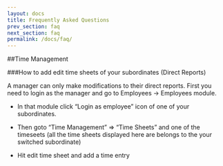 ```yaml
---
layout: docs
title: Frequently Asked Questions
prev_section: faq
next_section: faq
permalink: /docs/faq/
---
```


##Time Management

###How to add edit time sheets of your subordinates (Direct Reports)

A manager can only make modifications to their direct reports. First you need to login as the manager and go to Employees -> Employees module.

- In that module click “Login as employee” icon of one of your subordinates.

- Then goto “Time Management” => “Time Sheets” and one of the timeseets (all the time sheets displayed here are belongs to the your switched subordinate)

- Hit edit time sheet and add a time entry

